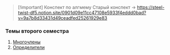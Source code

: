 > [!important] Конспект по алгмему
> Старый конспект -> https://steel-twist-df5.notion.site/0901d09e11cc47108e5933f4eddd0bad?v=9a7b8d33431d49ceadfed25261929e83

### Темы второго семестра
1. [Многочлены](algem/Многочлены.md)
2. [Определители](algem/Определители.md)